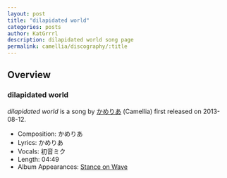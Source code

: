 ```yaml
---
layout: post
title: "dilapidated world"
categories: posts
author: KatGrrrl
description: dilapidated world song page
permalink: camellia/discography/:title
---
```


## Overview

### dilapidated world

*dilapidated world* is a song by [かめりあ](/camellia) (Camellia) first released on 2013-08-12.

* Composition: かめりあ
* Lyrics: かめりあ
* Vocals: 初音ミク
* Length: 04:49
* Album Appearances: [Stance on Wave](/camellia/albums/Stance-on-Wave)
